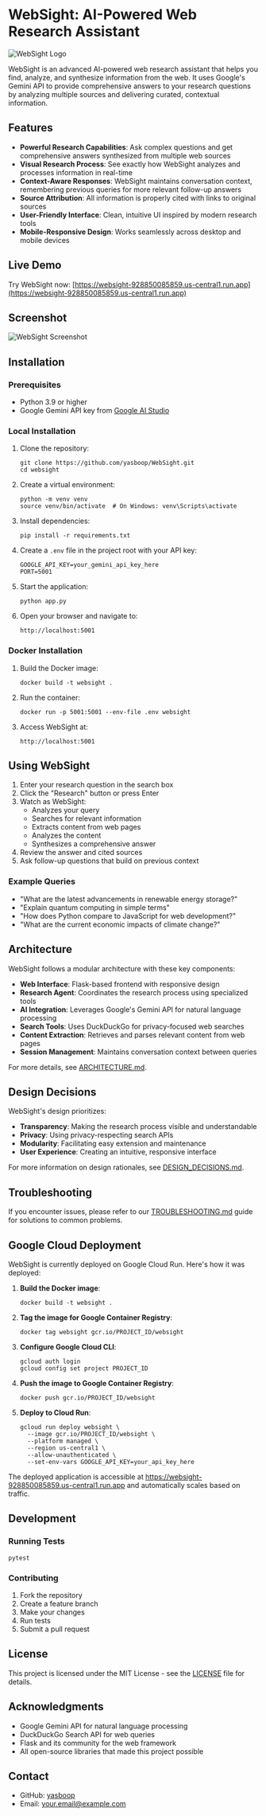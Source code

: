 # WebSight: AI-Powered Web Research Assistant

![WebSight Logo](static/img/websight-logo.png)

WebSight is an advanced AI-powered web research assistant that helps you find, analyze, and synthesize information from the web. It uses Google's Gemini API to provide comprehensive answers to your research questions by analyzing multiple sources and delivering curated, contextual information.

## Features

- **Powerful Research Capabilities**: Ask complex questions and get comprehensive answers synthesized from multiple web sources
- **Visual Research Process**: See exactly how WebSight analyzes and processes information in real-time
- **Context-Aware Responses**: WebSight maintains conversation context, remembering previous queries for more relevant follow-up answers
- **Source Attribution**: All information is properly cited with links to original sources
- **User-Friendly Interface**: Clean, intuitive UI inspired by modern research tools
- **Mobile-Responsive Design**: Works seamlessly across desktop and mobile devices


## Live Demo

Try WebSight now: [https://websight-928850085859.us-central1.run.app](https://websight-928850085859.us-central1.run.app)

## Screenshot

![WebSight Screenshot](static/img/websight-screenshot.png)

## Installation

### Prerequisites

- Python 3.9 or higher
- Google Gemini API key from [Google AI Studio](https://ai.google.dev/)

### Local Installation

1. Clone the repository:
   ```
   git clone https://github.com/yasboop/WebSight.git
   cd websight
   ```

2. Create a virtual environment:
   ```
   python -m venv venv
   source venv/bin/activate  # On Windows: venv\Scripts\activate
   ```

3. Install dependencies:
   ```
   pip install -r requirements.txt
   ```

4. Create a `.env` file in the project root with your API key:
   ```
   GOOGLE_API_KEY=your_gemini_api_key_here
   PORT=5001
   ```

5. Start the application:
   ```
   python app.py
   ```

6. Open your browser and navigate to:
   ```
   http://localhost:5001
   ```

### Docker Installation

1. Build the Docker image:
   ```
   docker build -t websight .
   ```

2. Run the container:
   ```
   docker run -p 5001:5001 --env-file .env websight
   ```

3. Access WebSight at:
   ```
   http://localhost:5001
   ```

## Using WebSight

1. Enter your research question in the search box
2. Click the "Research" button or press Enter
3. Watch as WebSight:
   - Analyzes your query
   - Searches for relevant information
   - Extracts content from web pages
   - Analyzes the content
   - Synthesizes a comprehensive answer
4. Review the answer and cited sources
5. Ask follow-up questions that build on previous context

### Example Queries

- "What are the latest advancements in renewable energy storage?"
- "Explain quantum computing in simple terms"
- "How does Python compare to JavaScript for web development?"
- "What are the current economic impacts of climate change?"

## Architecture

WebSight follows a modular architecture with these key components:

- **Web Interface**: Flask-based frontend with responsive design
- **Research Agent**: Coordinates the research process using specialized tools
- **AI Integration**: Leverages Google's Gemini API for natural language processing
- **Search Tools**: Uses DuckDuckGo for privacy-focused web searches
- **Content Extraction**: Retrieves and parses relevant content from web pages
- **Session Management**: Maintains conversation context between queries

For more details, see [ARCHITECTURE.md](ARCHITECTURE.md).

## Design Decisions

WebSight's design prioritizes:

- **Transparency**: Making the research process visible and understandable
- **Privacy**: Using privacy-respecting search APIs
- **Modularity**: Facilitating easy extension and maintenance
- **User Experience**: Creating an intuitive, responsive interface

For more information on design rationales, see [DESIGN_DECISIONS.md](DESIGN_DECISIONS.md).

## Troubleshooting

If you encounter issues, please refer to our [TROUBLESHOOTING.md](TROUBLESHOOTING.md) guide for solutions to common problems.
## Google Cloud Deployment

WebSight is currently deployed on Google Cloud Run. Here's how it was deployed:

1. **Build the Docker image**:
   ```
   docker build -t websight .
   ```

2. **Tag the image for Google Container Registry**:
   ```
   docker tag websight gcr.io/PROJECT_ID/websight
   ```

3. **Configure Google Cloud CLI**:
   ```
   gcloud auth login
   gcloud config set project PROJECT_ID
   ```

4. **Push the image to Google Container Registry**:
   ```
   docker push gcr.io/PROJECT_ID/websight
   ```

5. **Deploy to Cloud Run**:
   ```
   gcloud run deploy websight \
     --image gcr.io/PROJECT_ID/websight \
     --platform managed \
     --region us-central1 \
     --allow-unauthenticated \
     --set-env-vars GOOGLE_API_KEY=your_api_key_here
   ```

The deployed application is accessible at https://websight-928850085859.us-central1.run.app and automatically scales based on traffic.
## Development

### Running Tests

```
pytest
```

### Contributing

1. Fork the repository
2. Create a feature branch
3. Make your changes
4. Run tests
5. Submit a pull request

## License

This project is licensed under the MIT License - see the [LICENSE](LICENSE) file for details.

## Acknowledgments

- Google Gemini API for natural language processing
- DuckDuckGo Search API for web queries
- Flask and its community for the web framework
- All open-source libraries that made this project possible

## Contact

- GitHub: [yasboop](https://github.com/yourusername)
- Email: your.email@example.com 
